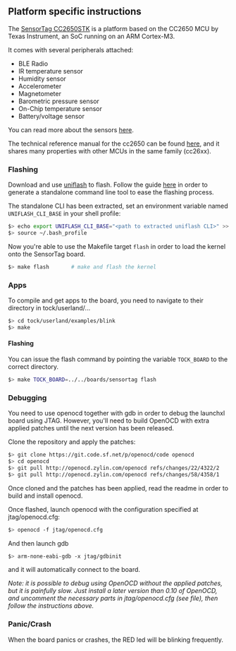 ## Platform specific instructions
The [SensorTag CC2650STK](http://www.ti.com/tool/CC2650STK) is a platform based on the CC2650 MCU by 
Texas Instrument, an SoC running on an ARM Cortex-M3. 

It comes with several peripherals attached:

* BLE Radio
* IR temperature sensor
* Humidity sensor
* Accelerometer
* Magnetometer
* Barometric pressure sensor
* On-Chip temperature sensor
* Battery/voltage sensor

You can read more about the sensors [here](http://processors.wiki.ti.com/index.php/SensorTag_User_Guide).


The technical reference manual for the cc2650 can be found 
[here](http://www.ti.com/lit/ug/swcu117h/swcu117h.pdf),
and it shares many properties with other MCUs in the same family (cc26xx).

### Flashing
Download and use [uniflash](http://processors.wiki.ti.com/index.php/Category:CCS_UniFlash) to flash. Follow the guide
[here](http://processors.wiki.ti.com/index.php/UniFlash_v4_Quick_Guide#Standalone_Command_line_tool) in order to generate
a standalone command line tool to ease the flashing process.

The standalone CLI has been extracted, set an environment variable named `UNIFLASH_CLI_BASE` in your shell profile:

```bash
$> echo export UNIFLASH_CLI_BASE="<path to extracted uniflash CLI>" >> ~/.bash_profile
$> source ~/.bash_profile
```

Now you're able to use the Makefile target `flash` in order to load the kernel onto the SensorTag board.

```bash
$> make flash       # make and flash the kernel
```

### Apps
To compile and get apps to the board, you need to navigate to their directory in tock/userland/...

```bash
$> cd tock/userland/examples/blink
$> make
```

#### Flashing
You can issue the flash command by pointing the variable `TOCK_BOARD` to the correct
directory.

```bash
$> make TOCK_BOARD=../../boards/sensortag flash 
```

### Debugging
You need to use openocd together with gdb in order to debug the launchxl board using JTAG. However, you'll need to build OpenOCD with extra applied patches until the next version has been released. 

Clone the repository and apply the patches:

```bash
$> git clone https://git.code.sf.net/p/openocd/code openocd 
$> cd openocd
$> git pull http://openocd.zylin.com/openocd refs/changes/22/4322/2 
$> git pull http://openocd.zylin.com/openocd refs/changes/58/4358/1
```

Once cloned and the patches has been applied, read the readme in order to build and install openocd.

Once flashed, launch openocd with the configuration specified at jtag/openocd.cfg:

```bash
$> openocd -f jtag/openocd.cfg
```

And then launch gdb

```bash
$> arm-none-eabi-gdb -x jtag/gdbinit
```

and it will automatically connect to the board.

*Note: it is possible to debug using OpenOCD without the applied patches, but it is painfully slow.
Just install a later version than 0.10 of OpenOCD, and uncomment the necessary parts in jtag/openocd.cfg (see file), then
follow the instructions above.*

### Panic/Crash
When the board panics or crashes, the RED led will be blinking frequently.